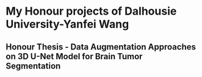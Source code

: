 # My Honour projects of Dalhousie University-Yanfei Wang

## Honour Thesis - Data Augmentation Approaches on 3D U-Net Model for Brain Tumor Segmentation

